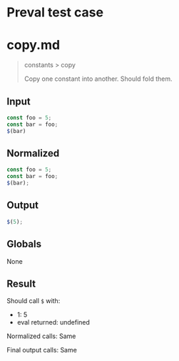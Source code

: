 # Preval test case

# copy.md

> constants > copy
>
> Copy one constant into another. Should fold them.

## Input

`````js filename=intro
const foo = 5;
const bar = foo;
$(bar)
`````

## Normalized

`````js filename=intro
const foo = 5;
const bar = foo;
$(bar);
`````

## Output

`````js filename=intro
$(5);
`````

## Globals

None

## Result

Should call `$` with:
 - 1: 5
 - eval returned: undefined

Normalized calls: Same

Final output calls: Same
